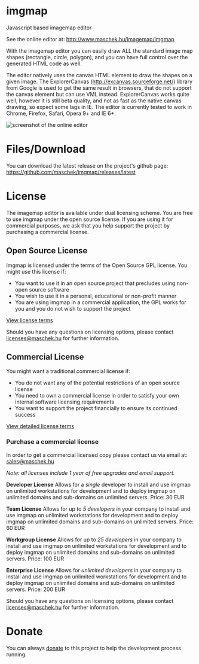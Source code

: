 # imgmap
Javascript based imagemap editor

See the online editor at: http://www.maschek.hu/imagemap/imgmap

With the imagemap editor you can easily draw ALL the standard image map shapes (rectangle, circle, polygon),
and you can have full control over the generated HTML code as well.

The editor natively uses the canvas HTML element to draw the shapes on a given image.
The ExplorerCanvas (http://excanvas.sourceforge.net/) library from Google is used to get the same result in browsers, that do not support the
canvas element but can use VML instead. ExplorerCanvas works quite well, however it is still beta quality,
and not as fast as the native canvas drawing, so expect some lags in IE.
The editor is currently tested to work in Chrome, Firefox, Safari, Opera 9+ and IE 6+.

![screenshot of the online editor](http://www.maschek.hu/ext/imgmap.png)

# Files/Download
You can download the latest release on the project's github page:
https://github.com/maschek/imgmap/releases/latest

# License
The imagemap editor is available under dual licensing scheme.
You are free to use imgmap under the open source license. If you are using it for commercial purposes, we ask that you help support the project by purchasing a commercial license. 

## Open Source License
Imgmap is licensed under the terms of the Open Source GPL license. You might use this license if:
* You want to use it in an open source project that precludes using non-open source software
* You wish to use it in a personal, educational or non-profit manner
* You are using imgmap in a commercial application, the GPL works for you and you do not wish to support the project

[View license terms](https://raw.githubusercontent.com/maschek/imgmap/master/license_GPL.txt)

Should you have any questions on licensing options, please contact licenses@maschek.hu for further information.

## Commercial License
You might want a traditional commercial license if:
* You do not want any of the potential restrictions of an open source license
* You need to own a commercial license in order to satisfy your own internal software licensing requirements
* You want to support the project financially to ensure its continued success


[View detailed license terms](https://raw.githubusercontent.com/maschek/imgmap/master/license_commercial.txt)

### Purchase a commercial license
In order to get a commercial licensed copy please contact us via email at: sales@maschek.hu

*Note: all licenses include 1 year of free upgrades and email support.*

**Developer License**
Allows for a *single* developer to install and use imgmap on unlimited workstations for development and to deploy imgmap on unlimited domains and sub-domains on unlimited servers.
Price: 30 EUR

**Team License**
Allows for up to *5 developers* in your company to install and use imgmap on unlimited workstations for development and to deploy imgmap on unlimited domains and sub-domains on unlimited servers.
Price: 60 EUR

**Workgroup License**
Allows for up to *25 developers* in your company to install and use imgmap on unlimited workstations for development and to deploy imgmap on unlimited domains and sub-domains on unlimited servers.
Price: 100 EUR

**Enterprise License**
Allows for *unlimited developers* in your company to install and use imgmap on unlimited workstations for development and to deploy imgmap on unlimited domains and sub-domains on unlimited servers.
Price: 200 EUR

Should you have any questions on licensing options, please contact licenses@maschek.hu for further information.



# Donate
You can always [donate](https://www.paypal.com/donate/?hosted_button_id=9AWAGUKKADEMN) to this project to help the development process running. 
